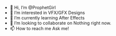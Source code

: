 - 👋 Hi, I’m @ProphetGirl
- 👀 I’m interested in VFX/GFX Designs
- 🌱 I’m currently learning After Effects
- 💞️ I’m looking to collaborate on Nothing right now.
- 📫 How to reach me Ask me!

<!---
ProphetGirl/ProphetGirl is a ✨ special ✨ repository because its `README.md` (this file) appears on your GitHub profile.
You can click the Preview link to take a look at your changes.
--->
